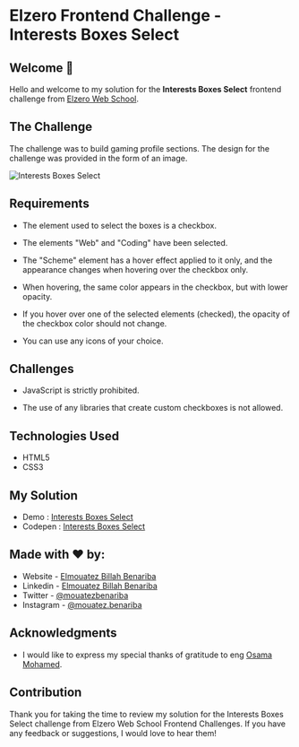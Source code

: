 # Elzero Frontend Challenge - Interests Boxes Select

## Welcome 👋

Hello and welcome to my solution for the **Interests Boxes Select** frontend challenge from [Elzero Web School](https://elzero.org/category/challenges/front-end-challenges/).

## The Challenge

The challenge was to build gaming profile sections. The design for the challenge was provided in the form of an image.

![Interests Boxes Select](https://elzero.org/wp-content/uploads/2022/10/interests-boxes-select.png)

## Requirements

- The element used to select the boxes is a checkbox.

- The elements "Web" and "Coding" have been selected.

- The "Scheme" element has a hover effect applied to it only, and the appearance changes when hovering over the checkbox only.

- When hovering, the same color appears in the checkbox, but with lower opacity.

- If you hover over one of the selected elements (checked), the opacity of the checkbox color should not change.

- You can use any icons of your choice.

## Challenges

- JavaScript is strictly prohibited.

- The use of any libraries that create custom checkboxes is not allowed.

## Technologies Used

- HTML5
- CSS3

## My Solution

- Demo : [Interests Boxes Select](https://mouatezbenariba.github.io/Elzero-Frontend-Challenges/interests-boxes-select/)
- Codepen : [Interests Boxes Select](https://codepen.io/mouatezbenariba/pen/VwVbBOv)

## Made with ❤ by:

- Website - [Elmouatez Billah Benariba](https://www.mouatezbenariba.me/)
- Linkedin - [Elmouatez Billah Benariba](https://www.linkedin.com/in/mouatezbenariba/)
- Twitter - [@mouatezbenariba](https://twitter.com/mouatezbenariba)
- Instagram - [@mouatez.benariba](https://www.instagram.com/mouatez.benariba/)

## Acknowledgments

- I would like to express my special thanks of gratitude to eng [Osama Mohamed](https://github.com/OsamaElzero).

## Contribution

Thank you for taking the time to review my solution for the Interests Boxes Select challenge from Elzero Web School Frontend Challenges. If you have any feedback or suggestions, I would love to hear them!

